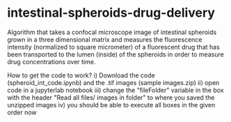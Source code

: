 # intestinal-spheroids-drug-delivery
Algorithm that takes a confocal microscope image of intestinal spheroids grown in a three dimensional matrix and measures the fluorescence intensity (normalized to square micrometer) of a fluorescent drug that has been transported to the lumen (inside) of the spheroids in order to measure drug concentrations over time.

How to get the code to work? 
i) Download the code (spheroid_int_code.ipynb) and the .tif images (sample images.zip)
ii) open code in a jupyterlab notebook
iii) change the "fileFolder" variable in the box with the header "Read all files/ images in folder" to where you saved the unzipped images
iv) you should be able to execute all boxes in the given order now
